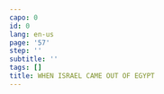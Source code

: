 ```yaml
---
capo: 0
id: 0
lang: en-us
page: '57'
step: ''
subtitle: ''
tags: []
title: WHEN ISRAEL CAME OUT OF EGYPT
---
```

